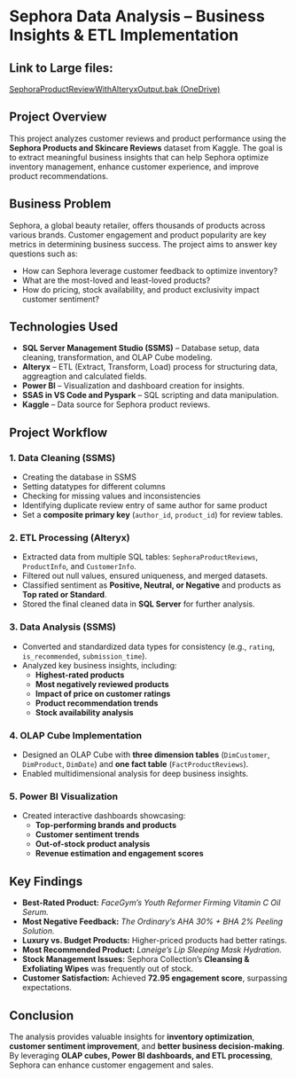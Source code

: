 # **Sephora Data Analysis – Business Insights & ETL Implementation**

## Link to Large files:
[SephoraProductReviewWithAlteryxOutput.bak (OneDrive)](https://drive.google.com/file/d/1gFCVEuep2Sy83682liob-S_7kSmv3J1L/view?usp=drive_link)


## **Project Overview**
This project analyzes customer reviews and product performance using the **Sephora Products and Skincare Reviews** dataset from Kaggle. The goal is to extract meaningful business insights that can help Sephora optimize inventory management, enhance customer experience, and improve product recommendations.

## **Business Problem**
Sephora, a global beauty retailer, offers thousands of products across various brands. Customer engagement and product popularity are key metrics in determining business success. The project aims to answer key questions such as:
- How can Sephora leverage customer feedback to optimize inventory?
- What are the most-loved and least-loved products?
- How do pricing, stock availability, and product exclusivity impact customer sentiment?

## **Technologies Used**
- **SQL Server Management Studio (SSMS)** – Database setup, data cleaning, transformation, and OLAP Cube modeling.
- **Alteryx** – ETL (Extract, Transform, Load) process for structuring data, aggreagtion and calculated fields.
- **Power BI** – Visualization and dashboard creation for insights.
- **SSAS in VS Code and Pyspark** – SQL scripting and data manipulation.
- **Kaggle** – Data source for Sephora product reviews.

## **Project Workflow**
### 1. **Data Cleaning (SSMS)**
- Creating the database in SSMS
- Setting datatypes for different columns
- Checking for missing values and inconsistencies
- Identifying  duplicate review entry of same author for same product
- Set a **composite primary key** (`author_id`, `product_id`) for review tables.

### 2. **ETL Processing (Alteryx)**
- Extracted data from multiple SQL tables: `SephoraProductReviews`, `ProductInfo`, and `CustomerInfo`.
- Filtered out null values, ensured uniqueness, and merged datasets.
- Classified sentiment as **Positive, Neutral, or Negative** and products as **Top rated or Standard**.
- Stored the final cleaned data in **SQL Server** for further analysis.

### 3. **Data Analysis (SSMS)**
- Converted and standardized data types for consistency (e.g., `rating`, `is_recommended`, `submission_time`).
- Analyzed key business insights, including:
  - **Highest-rated products**
  - **Most negatively reviewed products**
  - **Impact of price on customer ratings**
  - **Product recommendation trends**
  - **Stock availability analysis**

### 4. **OLAP Cube Implementation**
- Designed an OLAP Cube with **three dimension tables** (`DimCustomer`, `DimProduct`, `DimDate`) and **one fact table** (`FactProductReviews`).
- Enabled multidimensional analysis for deep business insights.

### 5. **Power BI Visualization**
- Created interactive dashboards showcasing:
  - **Top-performing brands and products**
  - **Customer sentiment trends**
  - **Out-of-stock product analysis**
  - **Revenue estimation and engagement scores**

## **Key Findings**
- **Best-Rated Product:** *FaceGym’s Youth Reformer Firming Vitamin C Oil Serum.*
- **Most Negative Feedback:** *The Ordinary’s AHA 30% + BHA 2% Peeling Solution.*
- **Luxury vs. Budget Products:** Higher-priced products had better ratings.
- **Most Recommended Product:** *Laneige’s Lip Sleeping Mask Hydration.*
- **Stock Management Issues:** Sephora Collection’s **Cleansing & Exfoliating Wipes** was frequently out of stock.
- **Customer Satisfaction:** Achieved **72.95 engagement score**, surpassing expectations.

## **Conclusion**
The analysis provides valuable insights for **inventory optimization**, **customer sentiment improvement**, and **better business decision-making**. By leveraging **OLAP cubes, Power BI dashboards, and ETL processing**, Sephora can enhance customer engagement and sales.

